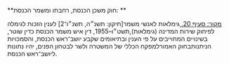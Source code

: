 **חוק משכן הכנסת, רחבתו ומשמר הכנסת: **

[מקור: סעיף 20. ](https://he.wikisource.org/wiki/חוק_משכן_הכנסת,_רחבתו_ומשמר_הכנסת#סעיף_20)
גימלאות לאנשי משמר[תיקון: תשנ״ה, תשנ״ו־2]
לענין הזכות לגימלה לפיחוק שירות המדינה (גימלאות),תשט״ו–1955, דין איש משמר הכנסת כדין שוטר, בשינויים המחוייבים על פי הענין ובתיאומים שקבע יושב־ראש הכנסת, והסמכויות הניתנותבחוק האמורלמפקח הכללי של המשטרה ולשר לבטחון הפנים, יהיו נתונות ליושב־ראש הכנסת.